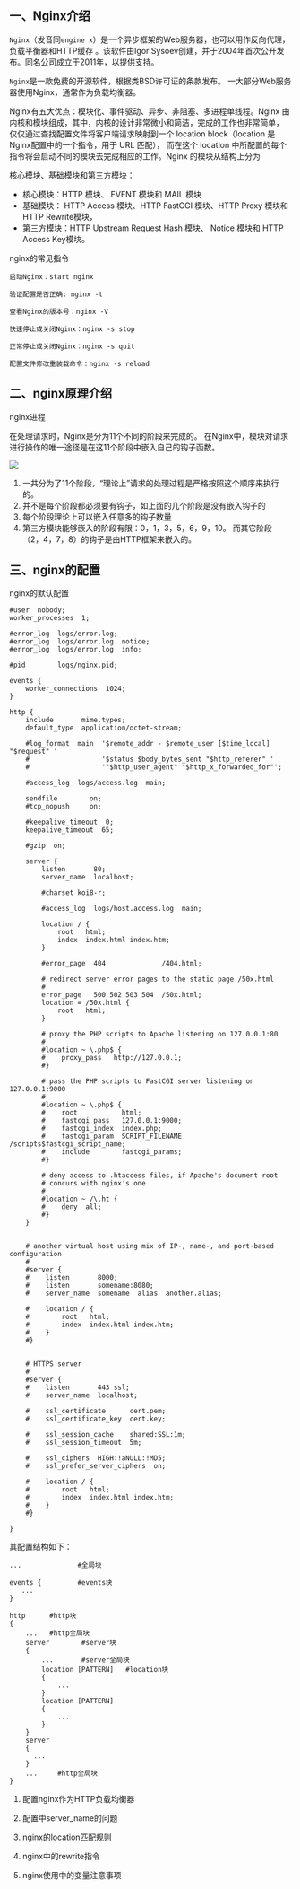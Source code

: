## 一、Nginx介绍

`Nginx`（发音同`engine x`）是一个异步框架的Web服务器，也可以用作反向代理，负载平衡器和HTTP缓存
。该软件由Igor Sysoev创建，并于2004年首次公开发布。同名公司成立于2011年，以提供支持。

`Nginx`是一款免费的开源软件，根据类BSD许可证的条款发布。
一大部分Web服务器使用Nginx，通常作为负载均衡器。

Nginx有五大优点：模块化、事件驱动、异步、非阻塞、多进程单线程。Nginx 由内核和模块组成，其中，内核的设计非常微小和简洁，完成的工作也非常简单，
仅仅通过查找配置文件将客户端请求映射到一个 location block（location 是 Nginx配置中的一个指令，用于 URL 匹配），
而在这个 location 中所配置的每个指令将会启动不同的模块去完成相应的工作。Nginx 的模块从结构上分为

核心模块、基础模块和第三方模块： 

* 核心模块：HTTP 模块、 EVENT 模块和 MAIL 模块
* 基础模块： HTTP Access 模块、HTTP FastCGI 模块、HTTP Proxy 模块和 HTTP Rewrite模块，
* 第三方模块：HTTP Upstream Request Hash 模块、 Notice 模块和 HTTP Access Key模块。

nginx的常见指令
```
启动Nginx：start nginx

验证配置是否正确: nginx -t

查看Nginx的版本号：nginx -V

快速停止或关闭Nginx：nginx -s stop

正常停止或关闭Nginx：nginx -s quit

配置文件修改重装载命令：nginx -s reload
```

## 二、nginx原理介绍

nginx进程

在处理请求时，Nginx是分为11个不同的阶段来完成的。
在Nginx中，模块对请求进行操作的唯一途径是在这11个阶段中嵌入自己的钩子函数。

![](pages/请求的阶段.png)

1. 一共分为了11个阶段，“理论上”请求的处理过程是严格按照这个顺序来执行的。
2. 并不是每个阶段都必须要有钩子，如上面的几个阶段是没有嵌入钩子的
3. 每个阶段理论上可以嵌入任意多的钩子数量
4. 第三方模块能够嵌入的阶段有限：0，1，3，5，6，9，10。
而其它阶段（2，4，7，8）的钩子是由HTTP框架来嵌入的。

## 三、nginx的配置

nginx的默认配置

```
#user  nobody;
worker_processes  1;

#error_log  logs/error.log;
#error_log  logs/error.log  notice;
#error_log  logs/error.log  info;

#pid        logs/nginx.pid;

events {
    worker_connections  1024;
}

http {
    include       mime.types;
    default_type  application/octet-stream;

    #log_format  main  '$remote_addr - $remote_user [$time_local] "$request" '
    #                  '$status $body_bytes_sent "$http_referer" '
    #                  '"$http_user_agent" "$http_x_forwarded_for"';

    #access_log  logs/access.log  main;

    sendfile        on;
    #tcp_nopush     on;

    #keepalive_timeout  0;
    keepalive_timeout  65;

    #gzip  on;

    server {
        listen       80;
        server_name  localhost;

        #charset koi8-r;

        #access_log  logs/host.access.log  main;

        location / {
            root   html;
            index  index.html index.htm;
        }

        #error_page  404              /404.html;

        # redirect server error pages to the static page /50x.html
        #
        error_page   500 502 503 504  /50x.html;
        location = /50x.html {
            root   html;
        }

        # proxy the PHP scripts to Apache listening on 127.0.0.1:80
        #
        #location ~ \.php$ {
        #    proxy_pass   http://127.0.0.1;
        #}

        # pass the PHP scripts to FastCGI server listening on 127.0.0.1:9000
        #
        #location ~ \.php$ {
        #    root           html;
        #    fastcgi_pass   127.0.0.1:9000;
        #    fastcgi_index  index.php;
        #    fastcgi_param  SCRIPT_FILENAME  /scripts$fastcgi_script_name;
        #    include        fastcgi_params;
        #}

        # deny access to .htaccess files, if Apache's document root
        # concurs with nginx's one
        #
        #location ~ /\.ht {
        #    deny  all;
        #}
    }


    # another virtual host using mix of IP-, name-, and port-based configuration
    #
    #server {
    #    listen       8000;
    #    listen       somename:8080;
    #    server_name  somename  alias  another.alias;

    #    location / {
    #        root   html;
    #        index  index.html index.htm;
    #    }
    #}


    # HTTPS server
    #
    #server {
    #    listen       443 ssl;
    #    server_name  localhost;

    #    ssl_certificate      cert.pem;
    #    ssl_certificate_key  cert.key;

    #    ssl_session_cache    shared:SSL:1m;
    #    ssl_session_timeout  5m;

    #    ssl_ciphers  HIGH:!aNULL:!MD5;
    #    ssl_prefer_server_ciphers  on;

    #    location / {
    #        root   html;
    #        index  index.html index.htm;
    #    }
    #}

}
```

其配置结构如下：

```
...              #全局块
 
events {         #events块
   ...
}
 
http      #http块
{
    ...   #http全局块
    server        #server块
    {
        ...       #server全局块
        location [PATTERN]   #location块
        {
            ...
        }
        location [PATTERN]
        {
            ...
        }
    }
    server
    {
      ...
    }
    ...     #http全局块
}

```

1. 配置nginx作为HTTP负载均衡器

2. 配置中server_name的问题

3. nginx的location匹配规则

4. nginx中的rewrite指令

5. nginx使用中的变量注意事项



